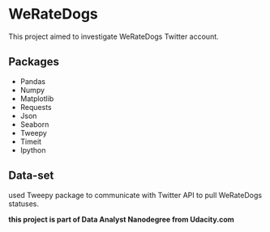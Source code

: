 # WeRateDogs
This project aimed to investigate WeRateDogs Twitter account.

## Packages
* Pandas
* Numpy
* Matplotlib
* Requests
* Json
* Seaborn 
* Tweepy
* Timeit
* Ipython

## Data-set
used Tweepy package to communicate with Twitter API to pull WeRateDogs statuses.


**this project is part of Data Analyst Nanodegree from Udacity.com**
